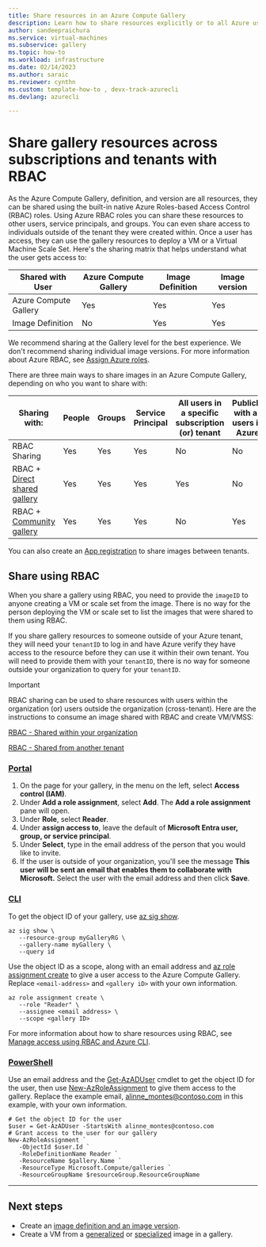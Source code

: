 ```yaml
---
title: Share resources in an Azure Compute Gallery
description: Learn how to share resources explicitly or to all Azure users using role-based access control.
author: sandeepraichura
ms.service: virtual-machines
ms.subservice: gallery
ms.topic: how-to
ms.workload: infrastructure
ms.date: 02/14/2023
ms.author: saraic
ms.reviewer: cynthn
ms.custom: template-how-to , devx-track-azurecli 
ms.devlang: azurecli

---
```


# Share gallery resources across subscriptions and tenants with RBAC

As the Azure Compute Gallery, definition, and version are all resources, they can be shared using the built-in native Azure Roles-based Access Control (RBAC) roles. Using Azure RBAC roles you can share these resources to other users, service principals, and groups. You can even share access to individuals outside of the tenant they were created within. Once a user has access, they can use the gallery resources to deploy a VM or a Virtual Machine Scale Set.  Here's the sharing matrix that helps understand what the user gets access to:

| Shared with User     | Azure Compute Gallery | Image Definition | Image version |
|----------------------|----------------------|--------------|----------------------|
| Azure Compute Gallery | Yes                  | Yes          | Yes                  |
| Image Definition     | No                   | Yes          | Yes                  |

We recommend sharing at the Gallery level for the best experience. We don't recommend sharing individual image versions. For more information about Azure RBAC, see [Assign Azure roles](../role-based-access-control/role-assignments-portal.md).

There are three main ways to share images in an Azure Compute Gallery, depending on who you want to share with:

| Sharing with: | People | Groups | Service Principal | All users in a specific subscription (or) tenant | Publicly with all users in   Azure |
|---|---|---|---|---|---|
| RBAC Sharing | Yes | Yes | Yes | No | No |
| RBAC + [Direct shared gallery](./share-gallery-direct.md)  | Yes | Yes | Yes | Yes | No |
| RBAC + [Community gallery](./share-gallery-community.md) | Yes | Yes | Yes | No | Yes |


You can also create an [App registration](./share-using-app-registration.md) to share images between tenants.

## Share using RBAC

When you share a gallery using RBAC, you need to provide the `imageID` to anyone creating a VM or scale set from the image. There is no way for the person deploying the VM or scale set to list the images that were shared to them using RBAC.

If you share gallery resources to someone outside of your Azure tenant, they will need your `tenantID` to log in and have Azure verify they have access to the resource before they can use it within their own tenant. You will need to provide them with your `tenantID`, there is no way for someone outside your organization to query for your `tenantID`.

> [!IMPORTANT]
> RBAC sharing can be used to share resources with users within the organization (or) users outside the organization (cross-tenant). Here are the instructions to consume an image shared with RBAC and create VM/VMSS:
> 
> [RBAC - Shared within your organization](vm-generalized-image-version.md#rbac---shared-within-your-organization)
> 
> [RBAC - Shared from another tenant](vm-generalized-image-version.md#rbac---shared-from-another-tenant)
> 

### [Portal](#tab/portal)

1. On the page for your gallery, in the menu on the left, select **Access control (IAM)**. 
1. Under **Add a role assignment**, select **Add**. The **Add a role assignment** pane will open. 
1. Under **Role**, select **Reader**.
1. Under **assign access to**, leave the default of **Microsoft Entra user, group, or service principal**.
1. Under **Select**, type in the email address of the person that you would like to invite.
1. If the user is outside of your organization, you'll see the message **This user will be sent an email that enables them to collaborate with Microsoft.** Select the user with the email address and then click **Save**.


### [CLI](#tab/cli)

To get the object ID of your gallery, use [az sig show](/cli/azure/sig#az-sig-show).

```azurecli-interactive
az sig show \
   --resource-group myGalleryRG \
   --gallery-name myGallery \
   --query id
```

Use the object ID as a scope, along with an email address and [az role assignment create](/cli/azure/role/assignment#az-role-assignment-create) to give a user access to the Azure Compute Gallery. Replace `<email-address>` and `<gallery iD>` with your own information.

```azurecli-interactive
az role assignment create \
   --role "Reader" \
   --assignee <email address> \
   --scope <gallery ID>
```

For more information about how to share resources using RBAC, see [Manage access using RBAC and Azure CLI](../role-based-access-control/role-assignments-cli.md).

### [PowerShell](#tab/powershell)

Use an email address and the [Get-AzADUser](/powershell/module/az.resources/get-azaduser) cmdlet to get the object ID for the user, then use [New-AzRoleAssignment](/powershell/module/Az.Resources/New-AzRoleAssignment) to give them access to the gallery. Replace the example email, alinne_montes@contoso.com in this example, with your own information.

```azurepowershell-interactive
# Get the object ID for the user
$user = Get-AzADUser -StartsWith alinne_montes@contoso.com
# Grant access to the user for our gallery
New-AzRoleAssignment `
   -ObjectId $user.Id `
   -RoleDefinitionName Reader `
   -ResourceName $gallery.Name `
   -ResourceType Microsoft.Compute/galleries `
   -ResourceGroupName $resourceGroup.ResourceGroupName

```

---


## Next steps

- Create an [image definition and an image version](image-version.md).
- Create a VM from a [generalized](vm-generalized-image-version.md) or [specialized](vm-specialized-image-version.md) image in a gallery.

